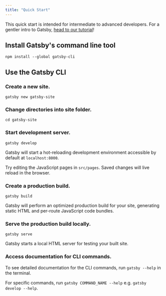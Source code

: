 ```yaml
---
title: "Quick Start"
---
```


This quick start is intended for intermediate to advanced developers. For a gentler intro to Gatsby, [head to our tutorial](/tutorial/)!

## Install Gatsby's command line tool

```shell
npm install --global gatsby-cli
```

## Use the Gatsby CLI

### Create a new site.

```shell
gatsby new gatsby-site
```

### Change directories into site folder.

```shell
cd gatsby-site
```

### Start development server.

```shell
gatsby develop
```

Gatsby will start a hot-reloading development environment accessible by default at `localhost:8000`.

Try editing the JavaScript pages in `src/pages`. Saved changes will live reload in the browser.

### Create a production build.

```shell
gatsby build
```

Gatsby will perform an optimized production build for your site, generating static HTML and per-route JavaScript code bundles.

### Serve the production build locally.

```shell
gatsby serve
```

Gatsby starts a local HTML server for testing your built site.

### Access documentation for CLI commands.

To see detailed documentation for the CLI commands, run `gatsby --help` in the terminal.

For specific commands, run `gatsby COMMAND_NAME --help` e.g. `gatsby develop --help`.
